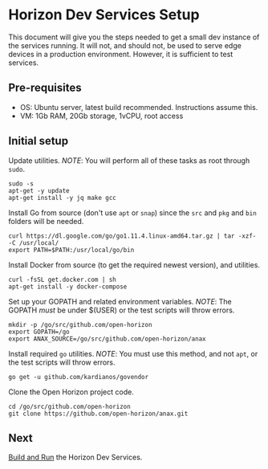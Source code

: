 # Horizon Dev Services Setup

This document will give you the steps needed to get a small dev instance of the services running. 
It will not, and should not, be used to serve edge devices in a production environment. 
However, it is sufficient to test services.

## Pre-requisites

+ OS: Ubuntu server, latest build recommended.  Instructions assume this.
+ VM: 1Gb RAM, 20Gb storage, 1vCPU, root access

## Initial setup

Update utilities.  *NOTE*: You will perform all of these tasks as root through `sudo`.

```
sudo -s
apt-get -y update
apt-get install -y jq make gcc
```

Install Go from source (don't use `apt` or `snap`) since the `src` and `pkg` and `bin` folders will be needed.

```
curl https://dl.google.com/go/go1.11.4.linux-amd64.tar.gz | tar -xzf- -C /usr/local/
export PATH=$PATH:/usr/local/go/bin
```

Install Docker from source (to get the required newest version), and utilities.

```
curl -fsSL get.docker.com | sh
apt-get install -y docker-compose
```

Set up your GOPATH and related environment variables.  *NOTE*: The GOPATH _must_ be under $(USER) or the test scripts will throw errors.

```
mkdir -p /go/src/github.com/open-horizon
export GOPATH=/go
export ANAX_SOURCE=/go/src/github.com/open-horizon/anax
```

Install required `go` utilities.  *NOTE*: You must use this method, and not `apt`, or the test scripts will throw errors.

```
go get -u github.com/kardianos/govendor
```

Clone the Open Horizon project code.

```
cd /go/src/github.com/open-horizon
git clone https://github.com/open-horizon/anax.git
```

## Next

[Build and Run](02-build-and-run-horizon.md) the Horizon Dev Services.